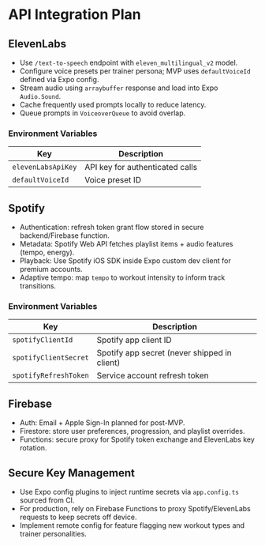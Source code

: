 # API Integration Plan

## ElevenLabs
- Use `/text-to-speech` endpoint with `eleven_multilingual_v2` model.
- Configure voice presets per trainer persona; MVP uses `defaultVoiceId` defined via Expo config.
- Stream audio using `arraybuffer` response and load into Expo `Audio.Sound`.
- Cache frequently used prompts locally to reduce latency.
- Queue prompts in `VoiceoverQueue` to avoid overlap.

### Environment Variables
| Key | Description |
| --- | --- |
| `elevenLabsApiKey` | API key for authenticated calls |
| `defaultVoiceId` | Voice preset ID |

## Spotify
- Authentication: refresh token grant flow stored in secure backend/Firebase function.
- Metadata: Spotify Web API fetches playlist items + audio features (tempo, energy).
- Playback: Use Spotify iOS SDK inside Expo custom dev client for premium accounts.
- Adaptive tempo: map `tempo` to workout intensity to inform track transitions.

### Environment Variables
| Key | Description |
| --- | --- |
| `spotifyClientId` | Spotify app client ID |
| `spotifyClientSecret` | Spotify app secret (never shipped in client) |
| `spotifyRefreshToken` | Service account refresh token |

## Firebase
- Auth: Email + Apple Sign-In planned for post-MVP.
- Firestore: store user preferences, progression, and playlist overrides.
- Functions: secure proxy for Spotify token exchange and ElevenLabs key rotation.

## Secure Key Management
- Use Expo config plugins to inject runtime secrets via `app.config.ts` sourced from CI.
- For production, rely on Firebase Functions to proxy Spotify/ElevenLabs requests to keep secrets off device.
- Implement remote config for feature flagging new workout types and trainer personalities.
